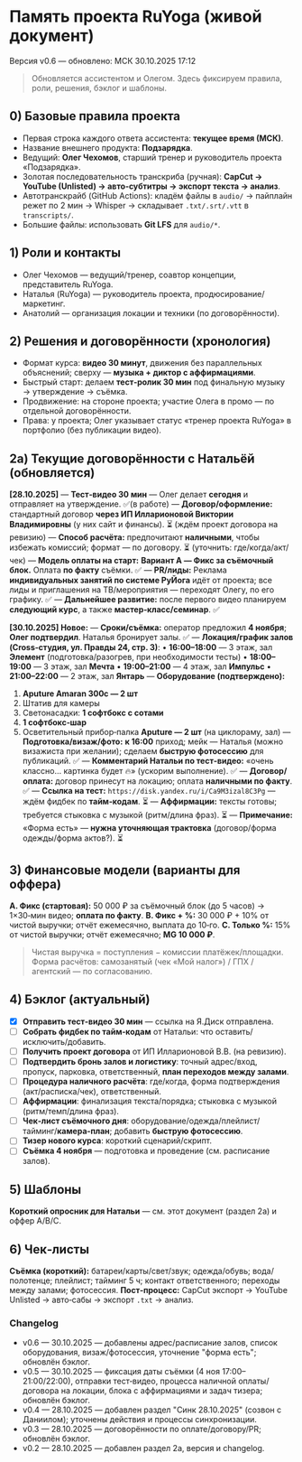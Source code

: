 # Память проекта RuYoga (живой документ)

Версия v0.6 — обновлено: МСК 30.10.2025 17:12

> Обновляется ассистентом и Олегом. Здесь фиксируем правила, роли, решения, бэклог и шаблоны.

## 0) Базовые правила проекта
- Первая строка каждого ответа ассистента: **текущее время (МСК)**.
- Название внешнего продукта: **Подзарядка**.
- Ведущий: **Олег Чехомов**, старший тренер и руководитель проекта «Подзарядка».
- Золотая последовательность транскриба (ручная): **CapCut → YouTube (Unlisted) → авто‑субтитры → экспорт текста → анализ**.
- Автотранскрайб (GitHub Actions): кладём файлы в `audio/` → пайплайн режет по 2 мин → Whisper → складывает `.txt/.srt/.vtt` в `transcripts/`.
- Большие файлы: использовать **Git LFS** для `audio/*`.

## 1) Роли и контакты
- Олег Чехомов — ведущий/тренер, соавтор концепции, представитель RuYoga.
- Наталья (RuYoga) — руководитель проекта, продюсирование/маркетинг.
- Анатолий — организация локации и техники (по договорённости).

## 2) Решения и договорённости (хронология)
- Формат курса: **видео 30 минут**, движения без параллельных объяснений; сверху — **музыка + диктор с аффирмациями**.
- Быстрый старт: делаем **тест‑ролик 30 мин** под финальную музыку → утверждение → съёмка.
- Продвижение: на стороне проекта; участие Олега в промо — по отдельной договорённости.
- Права: у проекта; Олег указывает статус «тренер проекта RuYoga» в портфолио (без публикации видео).

## 2a) Текущие договорённости с Натальёй (обновляется)
**[28.10.2025]**
— **Тест‑видео 30 мин** — Олег делает **сегодня** и отправляет на утверждение. ✅(в работе)
— **Договор/оформление:** стандартный договор **через ИП Илларионовой Виктории Владимировны** (у них сайт и финансы). ⏳ (ждём проект договора на ревизию)
— **Способ расчёта:** предпочитают **наличными**, чтобы избежать комиссий; формат — по договору. ⏳ (уточнить: где/когда/акт/чек)
— **Модель оплаты на старт:** **Вариант A — Фикс за съёмочный блок.** Оплата **по факту** съёмки. ✅
— **PR/лиды:** Реклама **индивидуальных занятий по системе РуЙога** идёт от проекта; все лиды и приглашения на ТВ/мероприятия — переходят Олегу, по его графику. ✅
— **Дальнейшее развитие:** после первого видео планируем **следующий курс**, а также **мастер‑класс/семинар**. ✅

**[30.10.2025] Новое:**
— **Сроки/съёмка:** оператор предложил **4 ноября**; **Олег подтвердил**. Наталья бронирует залы. ✅
— **Локация/график залов (Cross‑студия, ул. Правды 24, стр. 3)**:
   • **16:00–18:00** — 3 этаж, зал **Элемент** (подготовка/разогрев, при необходимости тесты)
   • **18:00–19:00** — 3 этаж, зал **Мечта**
   • **19:00–21:00** — 4 этаж, зал **Импульс**
   • **21:00–22:00** — 2 этаж, зал **Янтарь**
— **Оборудование (подтверждено):**
   1) **Aputure Amaran 300c — 2 шт**
   2) Штатив для камеры
   3) Светонасадки: **1 софтбокс с сотами**
   4) **1 софтбокс‑шар**
   5) Осветительный прибор‑палка **Aputure — 2 шт** (на циклораму, зал)
— **Подготовка/визаж/фото:** **к 16:00** приход; мейк — Наталья (можно визажиста при желании); сделаем **быструю фотосессию** для публикаций. ✅
— **Комментарий Натальи по тест‑видео:** «очень классно… картинка будет 🔥» (ускорим выполнение). ✅
— **Договор/оплата:** договор принесут на локацию; оплата **наличными по факту**. ✅
— **Ссылка на тест:** `https://disk.yandex.ru/i/Ca9M3izal8C3Pg` — ждём фидбек по **тайм‑кодам**. ⏳
— **Аффирмации:** тексты готовы; требуется стыковка с музыкой (ритм/длина фраз). ⏳
— **Примечание:** «Форма есть» — **нужна уточняющая трактовка** (договор/форма одежды/форма актов?). ⏳

## 3) Финансовые модели (варианты для оффера)
**A. Фикс (стартовая):** 50 000 ₽ за съёмочный блок (до 5 часов) → 1×30‑мин видео; **оплата по факту**.
**B. Фикс + %:** 30 000 ₽ + 10% от чистой выручки; отчёт ежемесячно, выплата до 10‑го.
**C. Только %:** 15% от чистой выручки; отчёт ежемесячно; **MG 10 000 ₽**.
> Чистая выручка = поступления − комиссии платёжек/площадки. Форма расчётов: самозанятый (чек «Мой налог») / ГПХ / агентский — по согласованию.

## 4) Бэклог (актуальный)
- [x] **Отправить тест‑видео 30 мин** — ссылка на Я.Диск отправлена.
- [ ] **Собрать фидбек по тайм‑кодам** от Натальи: что оставить/исключить/добавить.
- [ ] **Получить проект договора** от ИП Илларионовой В.В. (на ревизию).
- [ ] **Подтвердить бронь залов и логистику**: точный адрес/вход, пропуск, парковка, ответственный, **план переходов между залами**.
- [ ] **Процедура наличного расчёта**: где/когда, форма подтверждения (акт/расписка/чек), ответственный.
- [ ] **Аффирмации**: финализация текста/порядка; стыковка с музыкой (ритм/темп/длина фраз).
- [ ] **Чек‑лист съёмочного дня**: оборудование/одежда/плейлист/тайминг/**камера‑план**; добавить **быструю фотосессию**.
- [ ] **Тизер нового курса**: короткий сценарий/скрипт.
- [ ] **Съёмка 4 ноября** — подготовка и проведение (см. расписание залов).

## 5) Шаблоны
**Короткий опросник для Натальи** — см. этот документ (раздел 2a) и оффер A/B/C.

## 6) Чек‑листы
**Съёмка (короткий):** батареи/карты/свет/звук; одежда/обувь; вода/полотенце; плейлист; тайминг 5 ч; контакт ответственного; переходы между залами; фотосессия.
**Пост‑процесс:** CapCut экспорт → YouTube Unlisted → авто‑сабы → экспорт `.txt` → анализ.

### Changelog
- v0.6 — 30.10.2025 — добавлены адрес/расписание залов, список оборудования, визаж/фотосессия, уточнение "форма есть"; обновлён бэклог.
- v0.5 — 30.10.2025 — фиксация даты съёмки (4 ноя 17:00–21:00/22:00), отправки тест‑видео, процесса наличной оплаты/договора на локации, блока с аффирмациями и задач тизера; обновлён бэклог.
- v0.4 — 28.10.2025 — добавлен раздел "Синк 28.10.2025" (созвон с Даниилом); уточнены действия и процессы синхронизации.
- v0.3 — 28.10.2025 — договорённости по оплате/договору/PR; обновлён бэклог.
- v0.2 — 28.10.2025 — добавлен раздел 2a, версия и changelog.
